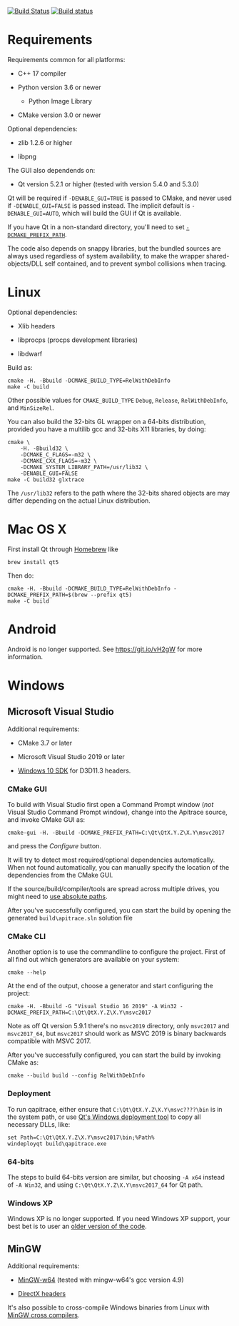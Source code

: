 [![Build Status](https://github.com/apitrace/apitrace/actions/workflows/build.yml/badge.svg?branch=master)](https://github.com/apitrace/apitrace/actions/workflows/build.yml)
[![Build status](https://ci.appveyor.com/api/projects/status/5da6kauyfvclv6y0/branch/master?svg=true)](https://ci.appveyor.com/project/jrfonseca/apitrace/branch/master)


# Requirements #

Requirements common for all platforms:

* C++ 17 compiler

* Python version 3.6 or newer

  * Python Image Library

* CMake version 3.0 or newer

Optional dependencies:

* zlib 1.2.6 or higher

* libpng

The GUI also dependends on:

* Qt version 5.2.1 or higher (tested with version 5.4.0 and 5.3.0)

Qt will be required if `-DENABLE_GUI=TRUE` is passed to CMake, and never used
if `-DENABLE_GUI=FALSE` is passed instead.  The implicit default is
`-DENABLE_GUI=AUTO`, which will build the GUI if Qt is available.

If you have Qt in a non-standard directory, you'll need to set
[`-DCMAKE_PREFIX_PATH`](http://doc.qt.io/qt-5/cmake-manual.html).


The code also depends on snappy libraries, but the bundled sources are always
used regardless of system availability, to make the wrapper shared-objects/DLL
self contained, and to prevent symbol collisions when tracing.


# Linux #

Optional dependencies:

* Xlib headers

* libprocps (procps development libraries)

* libdwarf

Build as:

    cmake -H. -Bbuild -DCMAKE_BUILD_TYPE=RelWithDebInfo
    make -C build

Other possible values for `CMAKE_BUILD_TYPE` `Debug`, `Release`,
`RelWithDebInfo`, and `MinSizeRel`.

You can also build the 32-bits GL wrapper on a 64-bits distribution, provided
you have a multilib gcc and 32-bits X11 libraries, by doing:

    cmake \
        -H. -Bbuild32 \
        -DCMAKE_C_FLAGS=-m32 \
        -DCMAKE_CXX_FLAGS=-m32 \
        -DCMAKE_SYSTEM_LIBRARY_PATH=/usr/lib32 \
        -DENABLE_GUI=FALSE
    make -C build32 glxtrace

The `/usr/lib32` refers to the path where the 32-bits shared objects are may
differ depending on the actual Linux distribution.


# Mac OS X #

First install Qt through [Homebrew](https://brew.sh/) like

    brew install qt5

Then do:

    cmake -H. -Bbuild -DCMAKE_BUILD_TYPE=RelWithDebInfo -DCMAKE_PREFIX_PATH=$(brew --prefix qt5)
    make -C build


# Android #

Android is no longer supported.  See https://git.io/vH2gW for more information.


# Windows #

## Microsoft Visual Studio ##

Additional requirements:

* CMake 3.7 or later

* Microsoft Visual Studio 2019 or later

* [Windows 10 SDK](https://dev.windows.com/en-us/downloads/windows-10-sdk)
  for D3D11.3 headers.

### CMake GUI ###

To build with Visual Studio first open a Command Prompt window (*not* Visual
Studio Command Prompt window), change into the Apitrace source, and invoke
CMake GUI as:

    cmake-gui -H. -Bbuild -DCMAKE_PREFIX_PATH=C:\Qt\QtX.Y.Z\X.Y\msvc2017

and press the _Configure_ button.

It will try to detect most required/optional dependencies automatically.  When
not found automatically, you can manually specify the location of the
dependencies from the CMake GUI.

If the source/build/compiler/tools are spread across multiple drives, you might
need to [use absolute paths](https://github.com/apitrace/apitrace/issues/352).

After you've successfully configured, you can start the build by opening the
generated `build\apitrace.sln` solution file

### CMake CLI ###

Another option is to use the commandline to configure the project. First of all find out which
generators are available on your system:

    cmake --help

At the end of the output, choose a generator and start configuring the project:

    cmake -H. -Bbuild -G "Visual Studio 16 2019" -A Win32 -DCMAKE_PREFIX_PATH=C:\Qt\QtX.Y.Z\X.Y\msvc2017

Note as off Qt version 5.9.1 there's no `msvc2019` directory, only `msvc2017`
and `msvc2017_64`, but `msvc2017` should work as MSVC 2019 is binary backwards
compatible with MSVC 2017.

After you've successfully configured, you can start the build by invoking CMake as:

    cmake --build build --config RelWithDebInfo

### Deployment ###

To run qapitrace, either ensure that `C:\Qt\QtX.Y.Z\X.Y\msvc????\bin` is in the system path, or use
[Qt's Windows deployment tool](http://doc.qt.io/qt-5/windows-deployment.html#the-windows-deployment-tool)
to copy all necessary DLLs, like:

    set Path=C:\Qt\QtX.Y.Z\X.Y\msvc2017\bin;%Path%
    windeployqt build\qapitrace.exe

### 64-bits ###

The steps to build 64-bits version are similar, but choosing `-A x64` instead
of `-A Win32`, and using `C:\Qt\QtX.Y.Z\X.Y\msvc2017_64` for Qt path.

### Windows XP ###

Windows XP is no longer supported.  If you need Windows XP support, your best
bet is to user an [older version of the code](https://github.com/apitrace/apitrace/tree/windows-xp).

## MinGW ##

Additional requirements:

* [MinGW-w64](http://mingw-w64.sourceforge.net/) (tested with mingw-w64's gcc version 4.9)

* [DirectX headers](https://github.com/apitrace/dxsdk)

It's also possible to cross-compile Windows binaries from Linux with
[MinGW cross compilers](http://www.cmake.org/Wiki/CmakeMingw).

